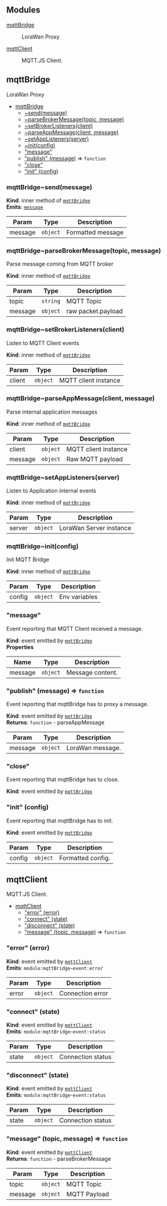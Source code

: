 ## Modules

<dl>
<dt><a href="#module_mqttBridge">mqttBridge</a></dt>
<dd><p>LoraWan Proxy</p>
</dd>
<dt><a href="#module_mqttClient">mqttClient</a></dt>
<dd><p>MQTT.JS Client.</p>
</dd>
</dl>

<a name="module_mqttBridge"></a>

## mqttBridge
LoraWan Proxy


* [mqttBridge](#module_mqttBridge)
    * [~send(message)](#module_mqttBridge..send)
    * [~parseBrokerMessage(topic, message)](#module_mqttBridge..parseBrokerMessage)
    * [~setBrokerListeners(client)](#module_mqttBridge..setBrokerListeners)
    * [~parseAppMessage(client, message)](#module_mqttBridge..parseAppMessage)
    * [~setAppListeners(server)](#module_mqttBridge..setAppListeners)
    * [~init(config)](#module_mqttBridge..init)
    * ["message"](#module_mqttBridge..event_message)
    * ["publish" (message)](#module_mqttBridge..event_publish) ⇒ <code>function</code>
    * ["close"](#module_mqttBridge..event_close)
    * ["init" (config)](#module_mqttBridge..event_init)

<a name="module_mqttBridge..send"></a>

### mqttBridge~send(message)
**Kind**: inner method of [<code>mqttBridge</code>](#module_mqttBridge)  
**Emits**: [<code>message</code>](#module_mqttBridge..event_message)  

| Param | Type | Description |
| --- | --- | --- |
| message | <code>object</code> | Formatted message |

<a name="module_mqttBridge..parseBrokerMessage"></a>

### mqttBridge~parseBrokerMessage(topic, message)
Parse message coming from MQTT broker

**Kind**: inner method of [<code>mqttBridge</code>](#module_mqttBridge)  

| Param | Type | Description |
| --- | --- | --- |
| topic | <code>string</code> | MQTT Topic |
| message | <code>object</code> | raw packet.payload |

<a name="module_mqttBridge..setBrokerListeners"></a>

### mqttBridge~setBrokerListeners(client)
Listen to MQTT Client events

**Kind**: inner method of [<code>mqttBridge</code>](#module_mqttBridge)  

| Param | Type | Description |
| --- | --- | --- |
| client | <code>object</code> | MQTT client instance |

<a name="module_mqttBridge..parseAppMessage"></a>

### mqttBridge~parseAppMessage(client, message)
Parse internal application messages

**Kind**: inner method of [<code>mqttBridge</code>](#module_mqttBridge)  

| Param | Type | Description |
| --- | --- | --- |
| client | <code>object</code> | MQTT client instance |
| message | <code>object</code> | Raw MQTT payload |

<a name="module_mqttBridge..setAppListeners"></a>

### mqttBridge~setAppListeners(server)
Listen to Application internal events

**Kind**: inner method of [<code>mqttBridge</code>](#module_mqttBridge)  

| Param | Type | Description |
| --- | --- | --- |
| server | <code>object</code> | LoraWan Server instance |

<a name="module_mqttBridge..init"></a>

### mqttBridge~init(config)
Init MQTT Bridge

**Kind**: inner method of [<code>mqttBridge</code>](#module_mqttBridge)  

| Param | Type | Description |
| --- | --- | --- |
| config | <code>object</code> | Env variables |

<a name="module_mqttBridge..event_message"></a>

### "message"
Event reporting that MQTT Client received a message.

**Kind**: event emitted by [<code>mqttBridge</code>](#module_mqttBridge)  
**Properties**

| Name | Type | Description |
| --- | --- | --- |
| message | <code>object</code> | Message content. |

<a name="module_mqttBridge..event_publish"></a>

### "publish" (message) ⇒ <code>function</code>
Event reporting that mqttBridge has to proxy a message.

**Kind**: event emitted by [<code>mqttBridge</code>](#module_mqttBridge)  
**Returns**: <code>function</code> - parseAppMessage  

| Param | Type | Description |
| --- | --- | --- |
| message | <code>object</code> | LoraWan message. |

<a name="module_mqttBridge..event_close"></a>

### "close"
Event reporting that mqttBridge has to close.

**Kind**: event emitted by [<code>mqttBridge</code>](#module_mqttBridge)  
<a name="module_mqttBridge..event_init"></a>

### "init" (config)
Event reporting that mqttBridge has to init.

**Kind**: event emitted by [<code>mqttBridge</code>](#module_mqttBridge)  

| Param | Type | Description |
| --- | --- | --- |
| config | <code>object</code> | Formatted config. |

<a name="module_mqttClient"></a>

## mqttClient
MQTT.JS Client.


* [mqttClient](#module_mqttClient)
    * ["error" (error)](#module_mqttClient..event_error)
    * ["connect" (state)](#module_mqttClient..event_connect)
    * ["disconnect" (state)](#module_mqttClient..event_disconnect)
    * ["message" (topic, message)](#module_mqttClient..event_message) ⇒ <code>function</code>

<a name="module_mqttClient..event_error"></a>

### "error" (error)
**Kind**: event emitted by [<code>mqttClient</code>](#module_mqttClient)  
**Emits**: <code>module:mqttBridge~event:error</code>  

| Param | Type | Description |
| --- | --- | --- |
| error | <code>object</code> | Connection error |

<a name="module_mqttClient..event_connect"></a>

### "connect" (state)
**Kind**: event emitted by [<code>mqttClient</code>](#module_mqttClient)  
**Emits**: <code>module:mqttBridge~event:status</code>  

| Param | Type | Description |
| --- | --- | --- |
| state | <code>object</code> | Connection status |

<a name="module_mqttClient..event_disconnect"></a>

### "disconnect" (state)
**Kind**: event emitted by [<code>mqttClient</code>](#module_mqttClient)  
**Emits**: <code>module:mqttBridge~event:status</code>  

| Param | Type | Description |
| --- | --- | --- |
| state | <code>object</code> | Connection status |

<a name="module_mqttClient..event_message"></a>

### "message" (topic, message) ⇒ <code>function</code>
**Kind**: event emitted by [<code>mqttClient</code>](#module_mqttClient)  
**Returns**: <code>function</code> - parseBrokerMessage  

| Param | Type | Description |
| --- | --- | --- |
| topic | <code>object</code> | MQTT Topic |
| message | <code>object</code> | MQTT Payload |


